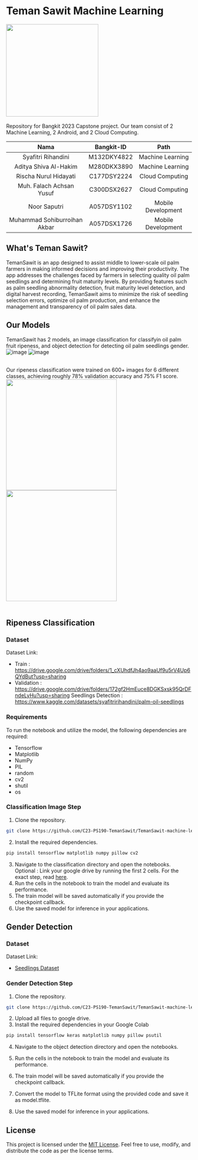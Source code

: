 # Teman Sawit Machine Learning
<img src="https://github.com/TemanSawit/TemanSawit-machine-learning/assets/43689683/c9df0052-18b0-4cf4-bc71-fbc79c63e66e"  width="250" height="250"><br /><br />
Repository for Bangkit 2023 Capstone project. Our team consist of 2 Machine Learning, 2 Android, and 2 Cloud Computing. <br />

|          Nama         | Bangkit-ID |       Path       |
|:---------------------:|:----------:|:----------------:|
|  Syafitri Rihandini  |  M132DKY4822  | Machine Learning |
|  Aditya Shiva Al-Hakim  |  M280DKX3890  | Machine Learning |
|   Rischa Nurul Hidayati    |  C177DSY2224  |  Cloud Computing |
|  Muh. Falach Achsan Yusuf  |  C300DSX2627  |  Cloud Computing |
|    Noor Saputri      |  A057DSY1102  |  Mobile Development  |
|    Muhammad Sohiburroihan Akbar      |  A057DSX1726  |  Mobile Development  |

## What's Teman Sawit?
TemanSawit is an app designed to assist middle to lower-scale oil palm farmers in making informed decisions and improving their productivity. The app addresses the challenges faced by farmers in selecting quality oil palm seedlings and determining fruit maturity levels. By providing features such as palm seedling abnormality detection, fruit maturity level detection, and digital harvest recording, TemanSawit aims to minimize the risk of seedling selection errors, optimize oil palm production, and enhance the management and transparency of oil palm sales data.

## Our Models
TemanSawit has 2 models, an image classification for classifyin oil palm fruit ripeness, and object detection for detecting oil palm seedlings gender. <br />
![image](https://github.com/TemanSawit/TemanSawit-machine-learning/assets/43689683/4437aba9-a22e-4644-af53-c6f6b05c52f5)
![image](https://github.com/TemanSawit/TemanSawit-machine-learning/assets/43689683/ab7475b5-ab06-48ce-86f4-1d32fd934232) <br /><br />

Our ripeness classification were trained on 600+ images for 6 different classes, achieving roughly 78% validation accuracy and 75% F1 score. <br />
<img src="https://github.com/TemanSawit/TemanSawit-machine-learning/assets/43689683/d453d3bd-f354-4045-bfc5-fbda604dc122"  width="300" height="300">
<img src="https://github.com/TemanSawit/TemanSawit-machine-learning/assets/43689683/877f00c0-1c47-4e33-af89-2f89cd7782ba"  width="300" height="300"><br /><br />

## Ripeness Classification

### Dataset
Dataset Link:
- Train : https://drive.google.com/drive/folders/1_cXUhdfJh4ao9aaUf9u5rV4Up6QYdBut?usp=sharing
- Validation : https://drive.google.com/drive/folders/172gf2HmEuce8DGKSxsk95QrDFndeLyHu?usp=sharing
Seedlings Detection : https://www.kaggle.com/datasets/syafitririhandini/palm-oil-seedlings

### Requirements
To run the notebook and utilize the model, the following dependencies are required:
- Tensorflow
- Matplotlib
- NumPy
- PIL
- random
- cv2
- shutil
- os

### Classification Image Step
1. Clone the repository.
```bash
git clone https://github.com/C23-PS190-TemanSawit/TemanSawit-machine-learning.git
```
2. Install the required dependencies.
```bash
pip install tensorflow matplotlib numpy pillow cv2
```
3. Navigate to the classification directory and open the notebooks.
Optional : Link your google drive by running the first 2 cells. For the exact step, read [here](https://stackoverflow.com/a/69881106).
4. Run the cells in the notebook to train the model and evaluate its performance.
5. The train model will be saved automatically if you provide the checkpoint callback.
6. Use the saved model for inference in your applications.

## Gender Detection

### Dataset
Dataset Link:
* [Seedlings Dataset](https://www.kaggle.com/datasets/syafitririhandini/palm-oil-seedlings)

### Gender Detection Step
1. Clone the repository.
```bash
git clone https://github.com/C23-PS190-TemanSawit/TemanSawit-machine-learning.git
```
2. Upload all files to google drive.
3. Install the required dependencies in your Google Colab
```bash
pip install tensorflow keras matplotlib numpy pillow psutil
```
4. Navigate to the object detection directory and open the notebooks.

5. Run the cells in the notebook to train the model and evaluate its performance.
6. The train model will be saved automatically if you provide the checkpoint callback.
7. Convert the model to TFLite format using the provided code and save it as model.tflite.
8. Use the saved model for inference in your applications.
## License

This project is licensed under the [MIT License](https://opensource.org/licenses/MIT). Feel free to use, modify, and distribute the code as per the license terms.
